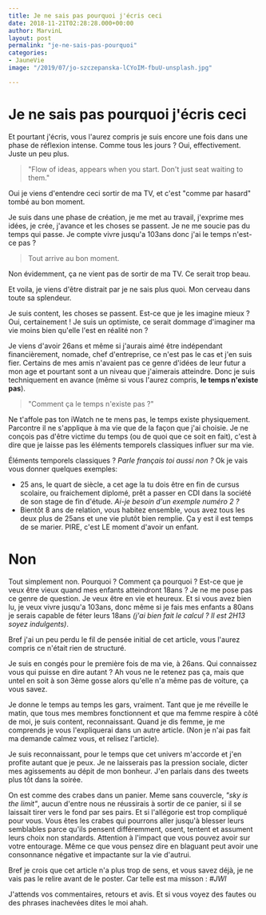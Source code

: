 ```yaml
---
title: Je ne sais pas pourquoi j'écris ceci
date: 2018-11-21T02:28:28.000+00:00
author: MarvinL
layout: post
permalink: "je-ne-sais-pas-pourquoi"
categories:
- JauneVie
image: "/2019/07/jo-szczepanska-lCYoIM-fbuU-unsplash.jpg"

---
```

# Je ne sais pas pourquoi j'écris ceci

Et pourtant j'écris, vous l'aurez compris je suis encore une fois dans une phase de réflexion intense. 
Comme tous les jours ? Oui, effectivement. Juste un peu plus.
>"Flow of ideas, appears when you start. Don't just seat waiting to them."

Oui je viens d'entendre ceci sortir de ma TV, et c'est "comme par hasard" tombé au bon moment. 

Je suis dans une phase de création, je me met au travail, j'exprime mes idées, je crée, j'avance et les choses se passent. Je ne me soucie pas du temps qui passe. 
Je compte vivre jusqu'a 103ans donc j'ai le temps n'est-ce pas ? 

> Tout arrive au bon moment.

Non évidemment, ça ne vient pas de sortir de ma TV. Ce serait trop beau. 

Et voila, je viens d'être distrait par je ne sais plus quoi. Mon cerveau dans toute sa splendeur. 

Je suis content, les choses se passent. Est-ce que je les imagine mieux ? Oui, certainement ! Je suis un optimiste, ce serait dommage d'imaginer ma vie moins bien qu'elle l'est en réalité non ?

Je viens d'avoir 26ans et même si j'aurais aimé être indépendant financièrement, nomade, chef d'entreprise, ce n'est pas le cas et j'en suis fier. Certains de mes amis n'avaient pas ce genre d'idées de leur futur a mon age et pourtant sont a un niveau que j'aimerais atteindre. Donc je suis techniquement en avance (même si vous l'aurez compris, **le temps n'existe pas**).

>"Comment ça le temps n'existe pas ?"

Ne t'affole pas ton iWatch ne te mens pas, le temps existe physiquement. Parcontre il ne s'applique à ma vie que de la façon que j'ai choisie. Je ne conçois pas d'être victime du temps (ou de quoi que ce soit en fait), c'est à dire que je laisse pas les éléments temporels classiques influer sur ma vie. 

Éléments temporels classiques ? *Parle français toi aussi non ?*
Ok je vais vous donner quelques exemples: 
+ 25 ans, le quart de siècle, a cet age la tu dois être en fin de cursus scolaire, ou fraichement diplomé, prêt a passer en CDI dans la société de son stage de fin d'étude. 
*Ai-je besoin d'un exemple numéro 2 ?*
+ Bientôt 8 ans de relation, vous habitez ensemble, vous avez tous les deux plus de 25ans et une vie plutôt bien remplie. Ça y est il est temps de se marier. PIRE, c'est LE moment d'avoir un enfant. 
# Non
Tout simplement non.
Pourquoi ? Comment ça pourquoi ? 
Est-ce que je veux être vieux quand mes enfants atteindront 18ans ?  Je ne me pose pas ce genre de question. Je veux être en vie et heureux. 
Et si vous avez bien lu, je veux vivre jusqu'a 103ans, donc même si je fais mes enfants a 80ans je serais capable de féter leurs 18ans *(j'ai bien fait le calcul ? Il est 2H13 soyez indulgents)*.

Bref j'ai un peu perdu le fil de pensée initial de cet article, vous l'aurez compris ce n'était rien de structuré.

Je suis en congés pour le première fois de ma vie, à 26ans. 
Qui connaissez vous qui puisse en dire autant ?  Ah vous ne le retenez pas ça, mais que untel en soit à son 3ème gosse alors qu'elle n'a même pas de voiture, ça vous savez. 

Je donne le temps au temps les gars, vraiment. Tant que je me réveille le matin, que tous mes membres fonctionnent et que ma femme respire à côté de moi, je suis content, reconnaissant. 
Quand je dis femme, je me comprends je vous l'expliquerai dans un autre article. (Non je n'ai pas fait ma demande calmez vous, et relisez l'article).

Je suis reconnaissant, pour le temps que cet univers m'accorde et j'en profite autant que je peux.
Je ne laisserais pas la pression sociale, dicter mes agissements au dépit de mon bonheur. J'en parlais dans des tweets plus tôt dans la soirée. 

On est comme des crabes dans un panier. Meme sans couvercle, *"sky is the limit"*, aucun d'entre nous ne réussirais à sortir de ce panier, si il se laissait tirer vers le fond par ses pairs. Et si l'allégorie est trop compliqué pour vous. 
Vous êtes les crabes qui pourrons aller jusqu'à blesser leurs semblables parce qu'ils pensent différemment, osent, tentent et assument leurs choix non standards.
Attention à l'impact que vous pouvez avoir sur votre entourage. Même ce que vous pensez dire en blaguant peut avoir une consonnance négative et impactante sur la vie d'autrui. 

Bref je crois que cet article n'a plus trop de sens, et vous savez déjà,  je ne vais pas le relire avant de le poster. 
Car telle est ma misson : *#JWI* 

J'attends vos commentaires, retours et avis. Et si vous voyez des fautes ou des phrases inachevées dites le moi ahah.
